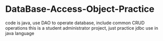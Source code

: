 # DataBase-Access-Object-Practice
code is java, use DAO to operate database, include common CRUD operations
this is a student administrator project, just practice jdbc use in java language
